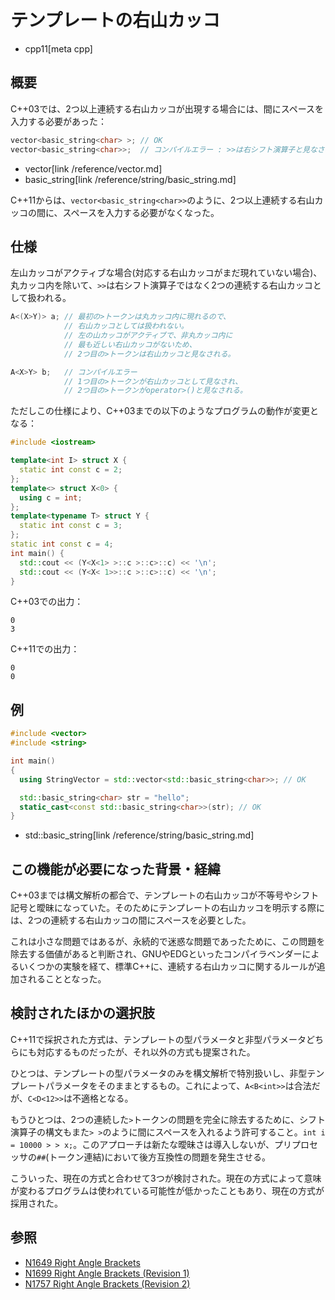 # テンプレートの右山カッコ
* cpp11[meta cpp]

## 概要
C++03では、2つ以上連続する右山カッコが出現する場合には、間にスペースを入力する必要があった：

```cpp
vector<basic_string<char> >; // OK
vector<basic_string<char>>;  // コンパイルエラー : >>は右シフト演算子と見なされる
```
* vector[link /reference/vector.md]
* basic_string[link /reference/string/basic_string.md]

C++11からは、`vector<basic_string<char>>`のように、2つ以上連続する右山カッコの間に、スペースを入力する必要がなくなった。


## 仕様
左山カッコがアクティブな場合(対応する右山カッコがまだ現れていない場合)、丸カッコ内を除いて、`>>`は右シフト演算子ではなく2つの連続する右山カッコとして扱われる。

```cpp
A<(X>Y)> a; // 最初の>トークンは丸カッコ内に現れるので、
            // 右山カッコとしては扱われない。
            // 左の山カッコがアクティブで、非丸カッコ内に
            // 最も近しい右山カッコがないため、
            // 2つ目の>トークンは右山カッコと見なされる。

A<X>Y> b;   // コンパイルエラー
            // 1つ目の>トークンが右山カッコとして見なされ、
            // 2つ目の>トークンがoperator>()と見なされる。
```

ただしこの仕様により、C++03までの以下のようなプログラムの動作が変更となる：

```cpp example
#include <iostream>

template<int I> struct X {
  static int const c = 2;
};
template<> struct X<0> {
  using c = int;
};
template<typename T> struct Y {
  static int const c = 3;
};
static int const c = 4;
int main() {
  std::cout << (Y<X<1> >::c >::c>::c) << '\n';
  std::cout << (Y<X< 1>>::c >::c>::c) << '\n';
}
```

C++03での出力：

```
0
3
```

C++11での出力：

```
0
0
```


## 例
```cpp example
#include <vector>
#include <string>

int main()
{
  using StringVector = std::vector<std::basic_string<char>>; // OK

  std::basic_string<char> str = "hello";
  static_cast<const std::basic_string<char>>(str); // OK
}
```
* std::basic_string[link /reference/string/basic_string.md]


## この機能が必要になった背景・経緯
C++03までは構文解析の都合で、テンプレートの右山カッコが不等号やシフト記号と曖昧になっていた。そのためにテンプレートの右山カッコを明示する際には、2つの連続する右山カッコの間にスペースを必要とした。

これは小さな問題ではあるが、永続的で迷惑な問題であったために、この問題を除去する価値があると判断され、GNUやEDGといったコンパイラベンダーによるいくつかの実験を経て、標準C++に、連続する右山カッコに関するルールが追加されることとなった。


## 検討されたほかの選択肢
C++11で採択された方式は、テンプレートの型パラメータと非型パラメータどちらにも対応するものだったが、それ以外の方式も提案された。

ひとつは、テンプレートの型パラメータのみを構文解析で特別扱いし、非型テンプレートパラメータをそのままとするもの。これによって、`A<B<int>>`は合法だが、`C<D<12>>`は不適格となる。

もうひとつは、2つの連続した`>`トークンの問題を完全に除去するために、シフト演算子の構文もまた`> >`のように間にスペースを入れるよう許可すること。`int i = 10000 > > x;`。このアプローチは新たな曖昧さは導入しないが、プリプロセッサの`##`(トークン連結)において後方互換性の問題を発生させる。

こういった、現在の方式と合わせて3つが検討された。現在の方式によって意味が変わるプログラムは使われている可能性が低かったこともあり、現在の方式が採用された。


## 参照
- [N1649 Right Angle Brackets](http://www.open-std.org/jtc1/sc22/wg21/docs/papers/2004/n1649.html)
- [N1699 Right Angle Brackets (Revision 1)](http://www.open-std.org/jtc1/sc22/wg21/docs/papers/2004/n1699.html)
- [N1757 Right Angle Brackets (Revision 2)](http://www.open-std.org/jtc1/sc22/wg21/docs/papers/2005/n1757.html)

